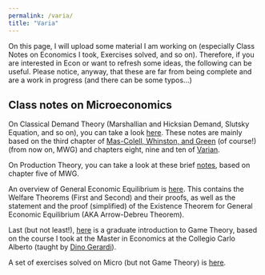 ```yaml
---
permalink: /varia/
title: "Varia"
---
```

On this page, I will upload some material I am working on (especially Class Notes on Economics I took, Exercises solved, and so on). Therefore, if you are interested in Econ or want to refresh some ideas, the following can be useful. Please notice, anyway, that these are far from being complete and are a work in progress (and there can be some typos...)

## Class notes on Microeconomics

On Classical Demand Theory (Marshallian and Hicksian Demand, Slutsky Equation, and so on), you can take a look [here](/files/NotesClassicalDemandTheory.pdf). These notes are mainly based on the third chapter of [Mas-Colell, Whinston, and Green](https://www.amazon.it/Microeconomic-Theory-Andreu-Mas-Colell/dp/0195102681) (of course!)(from now on, MWG) and chapters eight, nine and ten of [Varian](https://www.amazon.com/Microeconomic-Analysis-Third-Hal-Varian/dp/0393957357).

On Production Theory, you can take a look at these brief [notes](/files/NotesProductionTheory.pdf), based on chapter five of MWG. 

An overview of General Economic Equilibrium is [here](/files/NotesGeneralEconomicEquilibrium.pdf). This contains the Welfare Theorems (First and Second) and their proofs, as well as the statement and the proof (simplified) of the Existence Theorem for General Economic Equilibrium (AKA Arrow-Debreu Theorem).

Last (but not least!), [here](/files/NotesGameTheory.pdf) is a graduate introduction to Game Theory, based on the course I took at the Master in Economics at the Collegio Carlo Alberto (taught by [Dino Gerardi](https://sites.google.com/carloalberto.org/dinogerardi/)).

A set of exercises solved on Micro (but not Game Theory) is [here](/files/ExercisesMicro.pdf). 

